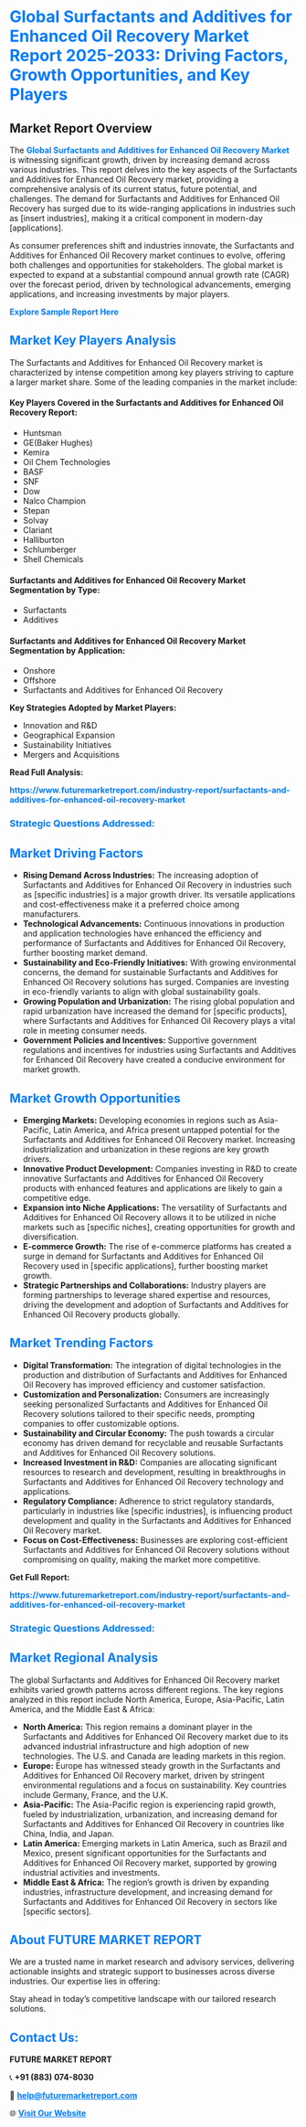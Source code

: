 <h1 style="color: #007BFF;">Global Surfactants and Additives for Enhanced Oil Recovery Market Report 2025-2033: Driving Factors, Growth Opportunities, and Key Players</h1>

<section id="overview">
<h2>Market Report Overview</h2>
<p>The <a href="https://www.futuremarketreport.com/industry-report/surfactants-and-additives-for-enhanced-oil-recovery-market" style="color: #007BFF; text-decoration: none;"><strong>Global Surfactants and Additives for Enhanced Oil Recovery Market</strong></a> is witnessing significant growth, driven by increasing demand across various industries. This report delves into the key aspects of the Surfactants and Additives for Enhanced Oil Recovery market, providing a comprehensive analysis of its current status, future potential, and challenges. The demand for Surfactants and Additives for Enhanced Oil Recovery has surged due to its wide-ranging applications in industries such as [insert industries], making it a critical component in modern-day [applications].</p>
<p>As consumer preferences shift and industries innovate, the Surfactants and Additives for Enhanced Oil Recovery market continues to evolve, offering both challenges and opportunities for stakeholders. The global market is expected to expand at a substantial compound annual growth rate (CAGR) over the forecast period, driven by technological advancements, emerging applications, and increasing investments by major players.</p>
</section>

<section id="overview">
<p><a href="https://www.futuremarketreport.com/request-sample/reportId=112377" style="color: #007BFF; text-decoration: none;"><strong>Explore Sample Report Here</strong></a></p>
</section>

<section id="key-players">
<h2 style="color: #007BFF;">Market Key Players Analysis</h2>
<p>The Surfactants and Additives for Enhanced Oil Recovery market is characterized by intense competition among key players striving to capture a larger market share. Some of the leading companies in the market include:</p>
<h4>Key Players Covered in the Surfactants and Additives for Enhanced Oil Recovery Report:</h4>
<ul><li>Huntsman</li><li>GE(Baker Hughes)</li><li>Kemira</li><li>Oil Chem Technologies</li><li>BASF</li><li>SNF</li><li>Dow</li><li>Nalco Champion</li><li>Stepan</li><li>Solvay</li><li>Clariant</li><li>Halliburton</li><li>Schlumberger</li><li>Shell Chemicals</li></ul>
<h4>Surfactants and Additives for Enhanced Oil Recovery Market Segmentation by Type:</h4>
<ul><li>Surfactants</li><li>Additives</li></ul>

<h4>Surfactants and Additives for Enhanced Oil Recovery Market Segmentation by Application:</h4>
<ul><li>Onshore</li><li>Offshore</li><li>Surfactants and Additives for Enhanced Oil Recovery</li></ul>
<p><strong>Key Strategies Adopted by Market Players:</strong></p>
<ul>
<li>Innovation and R&D</li>
<li>Geographical Expansion</li>
<li>Sustainability Initiatives</li>
<li>Mergers and Acquisitions</li>
</ul>
</section>

<section>
<p><strong>Read Full Analysis: </strong></p><a href="https://www.futuremarketreport.com/industry-report/surfactants-and-additives-for-enhanced-oil-recovery-market" style="color: #007BFF; text-decoration: none;"><strong>https://www.futuremarketreport.com/industry-report/surfactants-and-additives-for-enhanced-oil-recovery-market</strong></a>
<h3 style="color: #007BFF;">Strategic Questions Addressed:</h3>
</section>

<section id="driving-factors">
<h2 style="color: #007BFF;">Market Driving Factors</h2>
<ul>
<li><strong>Rising Demand Across Industries:</strong> The increasing adoption of Surfactants and Additives for Enhanced Oil Recovery in industries such as [specific industries] is a major growth driver. Its versatile applications and cost-effectiveness make it a preferred choice among manufacturers.</li>
<li><strong>Technological Advancements:</strong> Continuous innovations in production and application technologies have enhanced the efficiency and performance of Surfactants and Additives for Enhanced Oil Recovery, further boosting market demand.</li>
<li><strong>Sustainability and Eco-Friendly Initiatives:</strong> With growing environmental concerns, the demand for sustainable Surfactants and Additives for Enhanced Oil Recovery solutions has surged. Companies are investing in eco-friendly variants to align with global sustainability goals.</li>
<li><strong>Growing Population and Urbanization:</strong> The rising global population and rapid urbanization have increased the demand for [specific products], where Surfactants and Additives for Enhanced Oil Recovery plays a vital role in meeting consumer needs.</li>
<li><strong>Government Policies and Incentives:</strong> Supportive government regulations and incentives for industries using Surfactants and Additives for Enhanced Oil Recovery have created a conducive environment for market growth.</li>
</ul>
</section>

<section id="growth-opportunities">
<h2 style="color: #007BFF;">Market Growth Opportunities</h2>
<ul>
<li><strong>Emerging Markets:</strong> Developing economies in regions such as Asia-Pacific, Latin America, and Africa present untapped potential for the Surfactants and Additives for Enhanced Oil Recovery market. Increasing industrialization and urbanization in these regions are key growth drivers.</li>
<li><strong>Innovative Product Development:</strong> Companies investing in R&D to create innovative Surfactants and Additives for Enhanced Oil Recovery products with enhanced features and applications are likely to gain a competitive edge.</li>
<li><strong>Expansion into Niche Applications:</strong> The versatility of Surfactants and Additives for Enhanced Oil Recovery allows it to be utilized in niche markets such as [specific niches], creating opportunities for growth and diversification.</li>
<li><strong>E-commerce Growth:</strong> The rise of e-commerce platforms has created a surge in demand for Surfactants and Additives for Enhanced Oil Recovery used in [specific applications], further boosting market growth.</li>
<li><strong>Strategic Partnerships and Collaborations:</strong> Industry players are forming partnerships to leverage shared expertise and resources, driving the development and adoption of Surfactants and Additives for Enhanced Oil Recovery products globally.</li>
</ul>
</section>

<section id="trending-factors">
<h2 style="color: #007BFF;">Market Trending Factors</h2>
<ul>
<li><strong>Digital Transformation:</strong> The integration of digital technologies in the production and distribution of Surfactants and Additives for Enhanced Oil Recovery has improved efficiency and customer satisfaction.</li>
<li><strong>Customization and Personalization:</strong> Consumers are increasingly seeking personalized Surfactants and Additives for Enhanced Oil Recovery solutions tailored to their specific needs, prompting companies to offer customizable options.</li>
<li><strong>Sustainability and Circular Economy:</strong> The push towards a circular economy has driven demand for recyclable and reusable Surfactants and Additives for Enhanced Oil Recovery solutions.</li>
<li><strong>Increased Investment in R&D:</strong> Companies are allocating significant resources to research and development, resulting in breakthroughs in Surfactants and Additives for Enhanced Oil Recovery technology and applications.</li>
<li><strong>Regulatory Compliance:</strong> Adherence to strict regulatory standards, particularly in industries like [specific industries], is influencing product development and quality in the Surfactants and Additives for Enhanced Oil Recovery market.</li>
<li><strong>Focus on Cost-Effectiveness:</strong> Businesses are exploring cost-efficient Surfactants and Additives for Enhanced Oil Recovery solutions without compromising on quality, making the market more competitive.</li>
</ul>
</section>

<section>
<p><strong>Get Full Report: </strong></p><a href="https://www.futuremarketreport.com/industry-report/surfactants-and-additives-for-enhanced-oil-recovery-market" style="color: #007BFF; text-decoration: none;"><strong>https://www.futuremarketreport.com/industry-report/surfactants-and-additives-for-enhanced-oil-recovery-market</strong></a>
<h3 style="color: #007BFF;">Strategic Questions Addressed:</h3>
</section>


<section id="regional-analysis">
<h2 style="color: #007BFF;">Market Regional Analysis</h2>
<p>The global Surfactants and Additives for Enhanced Oil Recovery market exhibits varied growth patterns across different regions. The key regions analyzed in this report include North America, Europe, Asia-Pacific, Latin America, and the Middle East & Africa:</p>
<ul>
<li><strong>North America:</strong> This region remains a dominant player in the Surfactants and Additives for Enhanced Oil Recovery market due to its advanced industrial infrastructure and high adoption of new technologies. The U.S. and Canada are leading markets in this region.</li>
<li><strong>Europe:</strong> Europe has witnessed steady growth in the Surfactants and Additives for Enhanced Oil Recovery market, driven by stringent environmental regulations and a focus on sustainability. Key countries include Germany, France, and the U.K.</li>
<li><strong>Asia-Pacific:</strong> The Asia-Pacific region is experiencing rapid growth, fueled by industrialization, urbanization, and increasing demand for Surfactants and Additives for Enhanced Oil Recovery in countries like China, India, and Japan.</li>
<li><strong>Latin America:</strong> Emerging markets in Latin America, such as Brazil and Mexico, present significant opportunities for the Surfactants and Additives for Enhanced Oil Recovery market, supported by growing industrial activities and investments.</li>
<li><strong>Middle East & Africa:</strong> The region’s growth is driven by expanding industries, infrastructure development, and increasing demand for Surfactants and Additives for Enhanced Oil Recovery in sectors like [specific sectors].</li>
</ul>
</section>

<footer>
<h2 style="color: #007BFF;">About FUTURE MARKET REPORT</h2>
<p>We are a trusted name in market research and advisory services, delivering actionable insights and strategic support to businesses across diverse industries. Our expertise lies in offering:</p>

<p>Stay ahead in today’s competitive landscape with our tailored research solutions.</p>

<h2 style="color: #007BFF;">Contact Us:</h2>
<p><strong>FUTURE MARKET REPORT</strong></p>
<p>📞 <strong>+91 (883) 074-8030</strong></p>
<p>📧 <strong><a href="mailto:help@futuremarketreport.com" style="color: #007BFF;">help@futuremarketreport.com</a></strong></p>
<p>🌐 <strong><a href="https://www.futuremarketreport.com/" style="color: #007BFF;">Visit Our Website</a></strong></p>
</footer>